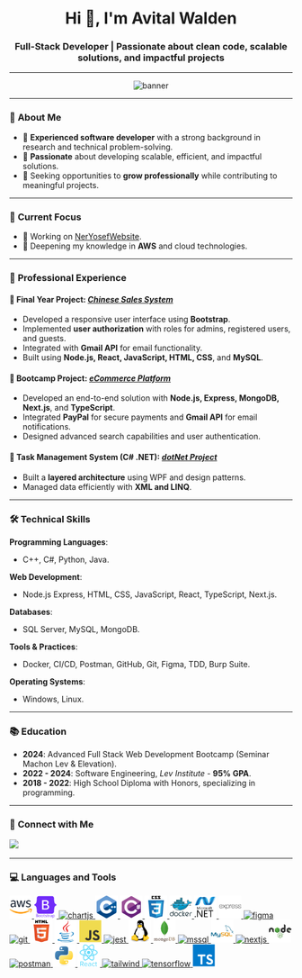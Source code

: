 
<h1 align="center">Hi 👋, I'm Avital Walden</h1>
<h3 align="center">Full-Stack Developer | Passionate about clean code, scalable solutions, and impactful projects</h3>

---

<p align="center">
  <img src="https://via.placeholder.com/600x200.png?text=Your+Custom+Banner+Here" alt="banner" width="600"/>
</p>

---

### 🔎 **About Me**
- 🌟 **Experienced software developer** with a strong background in research and technical problem-solving.  
- 🚀 **Passionate** about developing scalable, efficient, and impactful solutions.  
- 🎯 Seeking opportunities to **grow professionally** while contributing to meaningful projects.  

---

### 🌱 **Current Focus**
- 🔭 Working on [NerYosefWebsite](https://github.com/michalw100/NerYosefWebsite).  
- 🌱 Deepening my knowledge in **AWS** and cloud technologies.  

---

### 💼 **Professional Experience**
#### 📌 **Final Year Project**: [*Chinese Sales System*](https://github.com/AvitalWalden/Final-Project-At-React-Node-MySql)  
- Developed a responsive user interface using **Bootstrap**.  
- Implemented **user authorization** with roles for admins, registered users, and guests.  
- Integrated with **Gmail API** for email functionality.  
- Built using **Node.js, React, JavaScript, HTML, CSS**, and **MySQL**.  

#### 📌 **Bootcamp Project**: [*eCommerce Platform*](https://github.com/eCommerce2580/Project)  
- Developed an end-to-end solution with **Node.js, Express, MongoDB, Next.js**, and **TypeScript**.  
- Integrated **PayPal** for secure payments and **Gmail API** for email notifications.  
- Designed advanced search capabilities and user authentication.

#### 📌 **Task Management System (C# .NET)**: [*dotNet Project*](https://github.com/AvitalWalden/dotNet5784_5239_5247)  
- Built a **layered architecture** using WPF and design patterns.  
- Managed data efficiently with **XML and LINQ**.  

---

### 🛠️ **Technical Skills**
**Programming Languages**:  
- C++, C#, Python, Java.  

**Web Development**:  
- Node.js Express, HTML, CSS, JavaScript, React, TypeScript, Next.js.  

**Databases**:  
- SQL Server, MySQL, MongoDB.  

**Tools & Practices**:  
- Docker, CI/CD, Postman, GitHub, Git, Figma, TDD, Burp Suite.  

**Operating Systems**:  
- Windows, Linux.  

---

### 📚 **Education**
- **2024**: Advanced Full Stack Web Development Bootcamp (Seminar Machon Lev & Elevation).  
- **2022 - 2024**: Software Engineering, *Lev Institute* - **95% GPA**.  
- **2018 - 2022**: High School Diploma with Honors, specializing in programming.  

---

### 📌 **Connect with Me**
<p align="left">
<a href="https://github.com/AvitalWalden"><img src="https://img.shields.io/badge/-GitHub-%23181717?style=for-the-badge&logo=github&logoColor=white"/></a>
</p>

---

### 💻 **Languages and Tools**
<p align="left"> <a href="https://aws.amazon.com" target="_blank" rel="noreferrer"> <img src="https://raw.githubusercontent.com/devicons/devicon/master/icons/amazonwebservices/amazonwebservices-original-wordmark.svg" alt="aws" width="40" height="40"/> </a> <a href="https://getbootstrap.com" target="_blank" rel="noreferrer"> <img src="https://raw.githubusercontent.com/devicons/devicon/master/icons/bootstrap/bootstrap-plain-wordmark.svg" alt="bootstrap" width="40" height="40"/> </a> <a href="https://www.chartjs.org" target="_blank" rel="noreferrer"> <img src="https://www.chartjs.org/media/logo-title.svg" alt="chartjs" width="40" height="40"/> </a> <a href="https://www.w3schools.com/cpp/" target="_blank" rel="noreferrer"> <img src="https://raw.githubusercontent.com/devicons/devicon/master/icons/cplusplus/cplusplus-original.svg" alt="cplusplus" width="40" height="40"/> </a> <a href="https://www.w3schools.com/cs/" target="_blank" rel="noreferrer"> <img src="https://raw.githubusercontent.com/devicons/devicon/master/icons/csharp/csharp-original.svg" alt="csharp" width="40" height="40"/> </a> <a href="https://www.w3schools.com/css/" target="_blank" rel="noreferrer"> <img src="https://raw.githubusercontent.com/devicons/devicon/master/icons/css3/css3-original-wordmark.svg" alt="css3" width="40" height="40"/> </a> <a href="https://www.docker.com/" target="_blank" rel="noreferrer"> <img src="https://raw.githubusercontent.com/devicons/devicon/master/icons/docker/docker-original-wordmark.svg" alt="docker" width="40" height="40"/> </a> <a href="https://dotnet.microsoft.com/" target="_blank" rel="noreferrer"> <img src="https://raw.githubusercontent.com/devicons/devicon/master/icons/dot-net/dot-net-original-wordmark.svg" alt="dotnet" width="40" height="40"/> </a> <a href="https://expressjs.com" target="_blank" rel="noreferrer"> <img src="https://raw.githubusercontent.com/devicons/devicon/master/icons/express/express-original-wordmark.svg" alt="express" width="40" height="40"/> </a> <a href="https://www.figma.com/" target="_blank" rel="noreferrer"> <img src="https://www.vectorlogo.zone/logos/figma/figma-icon.svg" alt="figma" width="40" height="40"/> </a> <a href="https://git-scm.com/" target="_blank" rel="noreferrer"> <img src="https://www.vectorlogo.zone/logos/git-scm/git-scm-icon.svg" alt="git" width="40" height="40"/> </a> <a href="https://www.w3.org/html/" target="_blank" rel="noreferrer"> <img src="https://raw.githubusercontent.com/devicons/devicon/master/icons/html5/html5-original-wordmark.svg" alt="html5" width="40" height="40"/> </a> <a href="https://www.java.com" target="_blank" rel="noreferrer"> <img src="https://raw.githubusercontent.com/devicons/devicon/master/icons/java/java-original.svg" alt="java" width="40" height="40"/> </a> <a href="https://developer.mozilla.org/en-US/docs/Web/JavaScript" target="_blank" rel="noreferrer"> <img src="https://raw.githubusercontent.com/devicons/devicon/master/icons/javascript/javascript-original.svg" alt="javascript" width="40" height="40"/> </a> <a href="https://jestjs.io" target="_blank" rel="noreferrer"> <img src="https://www.vectorlogo.zone/logos/jestjsio/jestjsio-icon.svg" alt="jest" width="40" height="40"/> </a> <a href="https://www.linux.org/" target="_blank" rel="noreferrer"> <img src="https://raw.githubusercontent.com/devicons/devicon/master/icons/linux/linux-original.svg" alt="linux" width="40" height="40"/> </a> <a href="https://www.mongodb.com/" target="_blank" rel="noreferrer"> <img src="https://raw.githubusercontent.com/devicons/devicon/master/icons/mongodb/mongodb-original-wordmark.svg" alt="mongodb" width="40" height="40"/> </a> <a href="https://www.microsoft.com/en-us/sql-server" target="_blank" rel="noreferrer"> <img src="https://www.svgrepo.com/show/303229/microsoft-sql-server-logo.svg" alt="mssql" width="40" height="40"/> </a> <a href="https://www.mysql.com/" target="_blank" rel="noreferrer"> <img src="https://raw.githubusercontent.com/devicons/devicon/master/icons/mysql/mysql-original-wordmark.svg" alt="mysql" width="40" height="40"/> </a> <a href="https://nextjs.org/" target="_blank" rel="noreferrer"> <img src="https://cdn.worldvectorlogo.com/logos/nextjs-2.svg" alt="nextjs" width="40" height="40"/> </a> <a href="https://nodejs.org" target="_blank" rel="noreferrer"> <img src="https://raw.githubusercontent.com/devicons/devicon/master/icons/nodejs/nodejs-original-wordmark.svg" alt="nodejs" width="40" height="40"/> </a> <a href="https://postman.com" target="_blank" rel="noreferrer"> <img src="https://www.vectorlogo.zone/logos/getpostman/getpostman-icon.svg" alt="postman" width="40" height="40"/> </a> <a href="https://www.python.org" target="_blank" rel="noreferrer"> <img src="https://raw.githubusercontent.com/devicons/devicon/master/icons/python/python-original.svg" alt="python" width="40" height="40"/> </a> <a href="https://reactjs.org/" target="_blank" rel="noreferrer"> <img src="https://raw.githubusercontent.com/devicons/devicon/master/icons/react/react-original-wordmark.svg" alt="react" width="40" height="40"/> </a> <a href="https://tailwindcss.com/" target="_blank" rel="noreferrer"> <img src="https://www.vectorlogo.zone/logos/tailwindcss/tailwindcss-icon.svg" alt="tailwind" width="40" height="40"/> </a> <a href="https://www.tensorflow.org" target="_blank" rel="noreferrer"> <img src="https://www.vectorlogo.zone/logos/tensorflow/tensorflow-icon.svg" alt="tensorflow" width="40" height="40"/> </a> <a href="https://www.typescriptlang.org/" target="_blank" rel="noreferrer"> <img src="https://raw.githubusercontent.com/devicons/devicon/master/icons/typescript/typescript-original.svg" alt="typescript" width="40" height="40"/> </a> </p>
